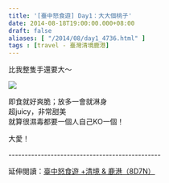 ```yaml
---
title: '[臺中怒食遊] Day1：大大個桃子'
date: 2014-08-18T19:00:00.000+08:00
draft: false
aliases: [ "/2014/08/day1_4736.html" ]
tags : [travel - 臺灣清境鹿港]
---
```


比我整隻手還要大～  

![](/images/taichung1f.jpg)

即食就好爽脆；放多一會就淋身  
超juicy，非常甜美  
就算很濕毒都要一個人自己KO一個！  
  
大愛！  
  
\-----------------------------------------------  
  
延伸閱讀：[臺中怒食遊 +清境 & 鹿港（8D7N）](https://hidie.net/taichung8d7n/)
